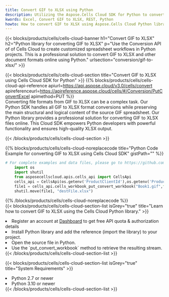 ```yaml
---
title: Convert GIF to XLSX using Python 
description: Utilizing the Aspose.Cells Cloud SDK for Python to convert a GIF format file to a XLSX format file. 
kwords: Excel, Convert GIF to XLSX, REST, Python
howto: How to convert GIF to XLSX using Aspose.Cells Cloud Python library.
---
```



{{< blocks/products/cells/cells-cloud-banner h1="Convert GIF to XLSX" h2="Python library for converting GIF to XLSX" p="Use the Conversion API of of Cells Cloud to create customized spreadsheet workflows in Python projects. This is a professional solution to convert GIF to XLSX and other document formats online using Python." urlsection="conversion/gif-to-xlsx/" >}}

{{< blocks/products/cells/cells-cloud-section  title="Convert GIF to XLSX using Cells Cloud SDK for Python" >}}
{{% blocks/products/cells/cells-cloud-api-reference  apiurl=https://api.aspose.cloud/v3.0/cells/convert  apireferenceurl=https://apireference.aspose.cloud/cells/#/Conversion/PutConvertExcel  apimethod=PUT %}}
<br/>
Converting file formats from GIF to XLSX can be a complex task. Our Python SDK handles all GIF to XLSX format conversions while preserving the main structural and logical content of the source GIF spreadsheet. Our Python library provides a professional solution for converting GIF to XLSX files online. This Cloud SDK empowers Python developers with powerful functionality and ensures high-quality XLSX output.

{{< /blocks/products/cells/cells-cloud-section >}}

{{% blocks/products/cells/cells-cloud-noreplacecode title="Python Code Example for converting GIF to XLSX using Cells Cloud SDK" gistPath="" %}}
 
```python
# For complete examples and data files, please go to https://github.com/aspose-cells-cloud/aspose-cells-cloud-python/
    import os
    import shutil
    from asposecellscloud.apis.cells_api import CellsApi
    cells_api = CellsApi(os.getenv('ProductClientId'),os.getenv('ProductClientSecret'))
    file1 = cells_api.cells_workbook_put_convert_workbook("Book1.gif",format="xlsx")
    shutil.move(file1, "destFile.xlsx")     
```
 
{{% /blocks/products/cells/cells-cloud-noreplacecode  %}}
<br/>
{{< blocks/products/cells/cells-cloud-section-list isGrey="true"  title="Learn how to convert GIF to XLSX using the Cells Cloud Python library." >}}
<li>Register an account at <a href="https://dashboard.aspose.cloud/">Dashboard</a> to get free API quota & authorization details</li>
<li>Install Python library and add the reference (import the library) to your project.</li>
<li>Open the source file in Python.</li>
<li>Use the `put_convert_workbook` method to retrieve the resulting stream.</li>
{{< /blocks/products/cells/cells-cloud-section-list >}}

{{< blocks/products/cells/cells-cloud-section-list isGrey="true"  title="System Requirements" >}}
<li>Python 2.7 or newer</li>
<li>Python 3.10 or newer</li>
{{< /blocks/products/cells/cells-cloud-section-list >}}
